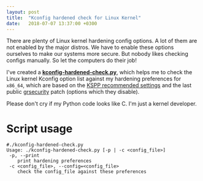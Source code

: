 ```yaml
---
layout: post
title:  "Kconfig hardened check for Linux Kernel"
date:   2018-07-07 13:37:00 +0300
---
```


There are plenty of Linux kernel hardening config options. A lot of them are not enabled by the major distros. We have to enable these options ourselves to make our systems more secure. But nobody likes checking configs manually. So let the computers do their job!

I've created a [__kconfig-hardened-check.py__][1], which helps me to check the Linux kernel Kconfig option list against my hardening preferences for `x86_64`, which are based on the [KSPP recommended settings][2] and the last public [grsecurity][3] patch (options which they disable).

Please don't cry if my Python code looks like C. I'm just a kernel developer.

# Script usage

```
#./kconfig-hardened-check.py
Usage: ./kconfig-hardened-check.py [-p | -c <config_file>]
 -p, --print
	print hardening preferences
 -c <config_file>, --config=<config_file>
	check the config_file against these preferences
```

[1]: https://github.com/a13xp0p0v/kconfig-hardened-check
[2]: http://kernsec.org/wiki/index.php/Kernel_Self_Protection_Project/Recommended_Settings
[3]: https://grsecurity.net/

